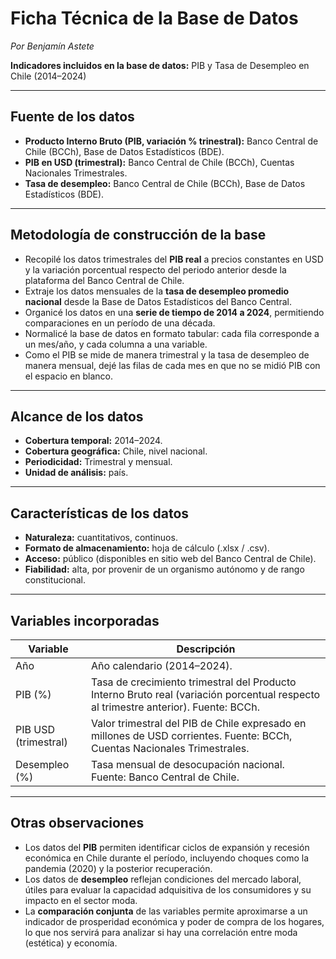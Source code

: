 # Ficha Técnica de la Base de Datos 
*Por Benjamín Astete*


**Indicadores incluidos en la base de datos:** PIB y Tasa de Desempleo en Chile (2014–2024)  

---

## Fuente de los datos  
- **Producto Interno Bruto (PIB, variación % trinestral):** Banco Central de Chile (BCCh), Base de Datos Estadísticos (BDE).  
- **PIB en USD (trimestral):** Banco Central de Chile (BCCh), Cuentas Nacionales Trimestrales.   
- **Tasa de desempleo:** Banco Central de Chile (BCCh), Base de Datos Estadísticos (BDE).  

---

## Metodología de construcción de la base  
- Recopilé los datos trimestrales del **PIB real** a precios constantes en USD y la variación porcentual respecto del periodo anterior desde la plataforma del Banco Central de Chile.  
- Extraje los datos mensuales de la **tasa de desempleo promedio nacional** desde la Base de Datos Estadísticos del Banco Central.  
- Organicé los datos en una **serie de tiempo de 2014 a 2024**, permitiendo comparaciones en un período de una década.  
- Normalicé la base de datos en formato tabular: cada fila corresponde a un mes/año, y cada columna a una variable.  
- Como el PIB se mide de manera trimestral y la tasa de desempleo de manera mensual, dejé las filas de cada mes en que no se midió PIB con el espacio en blanco.

---

## Alcance de los datos  
- **Cobertura temporal:** 2014–2024.  
- **Cobertura geográfica:** Chile, nivel nacional.  
- **Periodicidad:** Trimestral y mensual.  
- **Unidad de análisis:** país.  

---

## Características de los datos  
- **Naturaleza:** cuantitativos, continuos.  
- **Formato de almacenamiento:** hoja de cálculo (.xlsx / .csv).  
- **Acceso:** público (disponibles en sitio web del Banco Central de Chile).  
- **Fiabilidad:** alta, por provenir de un organismo autónomo y de rango constitucional.  

---

## Variables incorporadas  

| Variable       | Descripción |
|----------------|-------------|
| Año            | Año calendario (2014–2024). |
| PIB (%)        | Tasa de crecimiento trimestral del Producto Interno Bruto real (variación porcentual respecto al trimestre anterior). Fuente: BCCh. |
| PIB USD (trimestral) | Valor trimestral del PIB de Chile expresado en millones de USD corrientes. Fuente: BCCh, Cuentas Nacionales Trimestrales. |
| Desempleo (%)| Tasa mensual de desocupación nacional. Fuente: Banco Central de Chile. |

---

## Otras observaciones  
- Los datos del **PIB** permiten identificar ciclos de expansión y recesión económica en Chile durante el período, incluyendo choques como la pandemia (2020) y la posterior recuperación.  
- Los datos de **desempleo** reflejan condiciones del mercado laboral, útiles para evaluar la capacidad adquisitiva de los consumidores y su impacto en el sector moda.   
- La **comparación conjunta** de las variables permite aproximarse a un indicador de prosperidad económica y poder de compra de los hogares, lo que nos servirá para analizar si hay una correlación entre moda (estética) y economía.